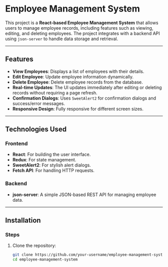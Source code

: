 # Employee Management System

This project is a **React-based Employee Management System** that allows users to manage employee records, including features such as viewing, editing, and deleting employees. The project integrates with a backend API using `json-server` to handle data storage and retrieval.

---

## Features

- **View Employees**: Displays a list of employees with their details.
- **Edit Employee**: Update employee information dynamically.
- **Delete Employee**: Delete employee records from the database.
- **Real-time Updates**: The UI updates immediately after editing or deleting records without requiring a page refresh.
- **Confirmation Dialogs**: Uses `SweetAlert2` for confirmation dialogs and success/error messages.
- **Responsive Design**: Fully responsive for different screen sizes.

---

## Technologies Used

### Frontend
- **React**: For building the user interface.
- **Redux**: For state management.
- **SweetAlert2**: For stylish alert dialogs.
- **Fetch API**: For handling HTTP requests.

### Backend
- **json-server**: A simple JSON-based REST API for managing employee data.

---

## Installation


### Steps
1. Clone the repository:
   ```bash
   git clone https://github.com/your-username/employee-management-system.git
   cd employee-management-system
